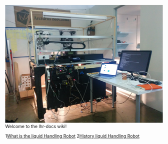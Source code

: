 ![](https://github.com/cclrobotics/lhr-docs/blob/master/Image/PedroSkypeImages/Pedroskype4.jpg?raw=true)
Welcome to the lhr-docs wiki!

1[What is the liquid Handling Robot](https://github.com/cclrobotics/lhr-docs/wiki/Things1)
2[History liquid Handling Robot](https://github.com/cclrobotics/lhr-docs/wiki/Things1)
